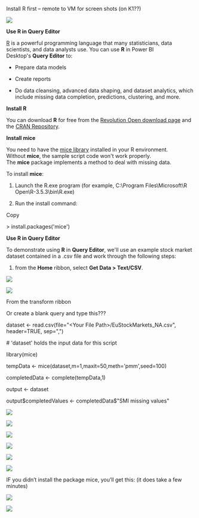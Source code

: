 Install R first – remote to VM for screen shots (on K1??)

![](media/6b13e9e5b30b9048afadb7c900ef8073.png)

**Use R in Query Editor**

[R](https://mran.microsoft.com/documents/what-is-r) is a powerful programming
language that many statisticians, data scientists, and data analysts use. You
can use **R** in Power BI Desktop's **Query Editor** to:

-   Prepare data models

-   Create reports

-   Do data cleansing, advanced data shaping, and dataset analytics, which
    include missing data completion, predictions, clustering, and more.

**Install R**

You can download **R** for free from the [Revolution Open download
page](https://mran.revolutionanalytics.com/download/) and the [CRAN
Repository](https://cran.r-project.org/bin/windows/base/).

**Install mice**

You need to have
the [mice library](https://www.rdocumentation.org/packages/mice/versions/3.5.0/topics/mice) installed
in your R environment. Without **mice**, the sample script code won't work
properly. The **mice** package implements a method to deal with missing data.

To install **mice**:

1.  Launch the R.exe program (for example, C:\\Program Files\\Microsoft\\R
    Open\\R-3.5.3\\bin\\R.exe)

2.  Run the install command:

Copy

\> install.packages('mice')

**Use R in Query Editor**

To demonstrate using **R** in **Query Editor**, we'll use an example stock
market dataset contained in a .csv file and work through the following steps:

1.  from the **Home** ribbon, select **Get Data \> Text/CSV**.

![](media/bb79f1b9b3b6e2b4b4853b0ffaa8e6fb.png)

![](media/68129a0110dd1f023a0c873a25470222.png)

From the transform ribbon

Or create a blank query and type this???

dataset \<- read.csv(file="\<Your File Path\>/EuStockMarkets_NA.csv",
header=TRUE, sep=",")

\# 'dataset' holds the input data for this script

library(mice)

tempData \<- mice(dataset,m=1,maxit=50,meth='pmm',seed=100)

completedData \<- complete(tempData,1)

output \<- dataset

output\$completedValues \<- completedData\$"SMI missing values"

![](media/20a1c00e43a8d248f1d5f3e473dd35b1.png)

![](media/b4bb1090b00224fe006fb15ccd606aec.png)

![](media/e00cd9e6fd20b9d240a88606954fb083.png)

![](media/3ffbf54b05ecef05e6db75c28112fd11.png)

![](media/d286330af3daae80cf5720b7a8998d69.png)

![](media/ad3a5d33ea4547154126dd5bc1f9d0bb.png)

IF you didn’t install the package mice, you’ll get this: (it does take a few
minutes)

![](media/5ec9659b3df4de8e0e05ad753e1a36a4.png)

![](media/466d0734a6835a48d95516ce76944c7d.png)
